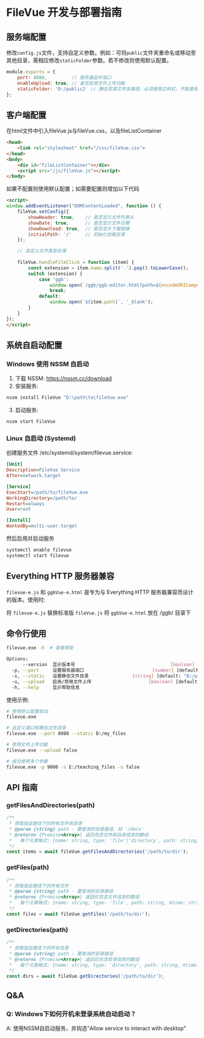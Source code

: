 # FileVue 开发与部署指南

## 服务端配置
修改`config.js`文件，支持自定义参数。例如：可将`public`文件夹重命名或移动至其他目录，需相应修改`staticFolder`参数。若不修改则使用默认配置。
```javascript
module.exports = {
    port: 8888,         // 服务器监听端口
    enableUpload: true, // 是否启用文件上传功能
    staticFolder: 'D:/public2' // 静态资源文件夹路径，必须使用正斜杠，不能使用反斜杠
};
```

## 客户端配置
在html文件中引入fileVue.js与fileVue.css，以及fileListContainer
```html
<head>
    <link rel="stylesheet" href="/css/fileVue.css">
</head>
<body>
    <div id="fileListContainer"></div>
    <script src="/js/fileVue.js"></script>
</body>
```
如果不配置则使用默认配置；如需要配置则增加以下代码
```html
<script>
window.addEventListener("DOMContentLoaded", function () {
    fileVue.setConfig({
        showHeader: true,    // 是否显示文件列表头
        showDate: true,      // 是否显示文件日期
        showDownload: true,  // 是否显示下载链接
        initialPath: '/'     // 初始化加载目录
    });

    // 自定义文件类型处理
    
    fileVue.handleFileClick = function (item) {
        const extension = item.name.split('.').pop().toLowerCase();
        switch (extension) {
            case 'ggb':
                window.open(`/ggb/ggb-editor.html?path=${encodeURIComponent(item.path)}`, '_ggb');
                break;
            default:
                window.open(`${item.path}`, '_blank');
        }
    }
});
</script>
```
## 系统自启动配置
### Windows 使用 NSSM 自启动
1. 下载 NSSM: https://nssm.cc/download
2. 安装服务:
```bash
nssm install FileVue "D:\path\to\fileVue.exe"
```
3. 启动服务:
```bash
nssm start FileVue
```
### Linux 自启动 (Systemd)
创建服务文件 /etc/systemd/system/filevue.service:
```ini
[Unit]
Description=FileVue Service
After=network.target

[Service]
ExecStart=/path/to/fileVue.exe
WorkingDirectory=/path/to/
Restart=always
User=root

[Install]
WantedBy=multi-user.target
```
然后启用并启动服务
```bash
systemctl enable filevue
systemctl start filevue
```
## Everything HTTP 服务器兼容
`filevue-e.js` 和 `ggbVue-e.html` 是专为与 Everything HTTP 服务器兼容而设计的版本。使用时:

将 `filevue-e.js` 替换标准版 `fileVue.js`
将 `ggbVue-e.html` 放在 /ggb/ 目录下
## 命令行使用
```bash
filevue.exe -h  # 查看帮助

Options:
      --version  显示版本号                                   [boolean]
  -p, --port     设置服务器端口                         [number] [default: 8888]
  -s, --static   设置静态文件目录                [string] [default: "D:/public"]
  -u, --upload   启用/禁用文件上传                     [boolean] [default: true]
  -h, --help     显示帮助信息 
  ```
使用示例:
```bash
# 使用默认配置启动
filevue.exe

# 自定义端口和静态文件目录
filevue.exe --port 8080 --static D:/my_files

# 禁用文件上传功能
filevue.exe --upload false

# 组合使用多个参数
filevue.exe -p 9000 -s E:/teaching_files -u false
```
## API 指南

### getFilesAndDirectories(path)
```javascript
/**
 * 获取指定路径下的所有文件和目录
 * @param {string} path - 要查询的目录路径，如 '/docs'
 * @returns {Promise<Array>} 返回包含文件和目录信息的数组
 *   每个元素格式: {name: string, type: 'file'|'directory', path: string, mtime: string}
 */
const items = await fileVue.getFilesAndDirectories('/path/to/dir');
```
### getFiles(path)
```javascript
/**
 * 获取指定路径下的所有文件
 * @param {string} path - 要查询的目录路径
 * @returns {Promise<Array>} 返回仅包含文件信息的数组
 *   每个元素格式: {name: string, type: 'file', path: string, mtime: string}
 */
const files = await fileVue.getFiles('/path/to/dir');
```
### getDirectories(path)
```javascript
/**
 * 获取指定路径下的所有目录
 * @param {string} path - 要查询的目录路径
 * @returns {Promise<Array>} 返回仅包含目录信息的数组
 *   每个元素格式: {name: string, type: 'directory', path: string, mtime: string}
 */
const dirs = await fileVue.getDirectories('/path/to/dir');
```
## Q&A
### Q: Windows下如何开机未登录系统自动启动？
A:   使用NSSM自启动服务，并钩选"Allow service to interact with desktop"